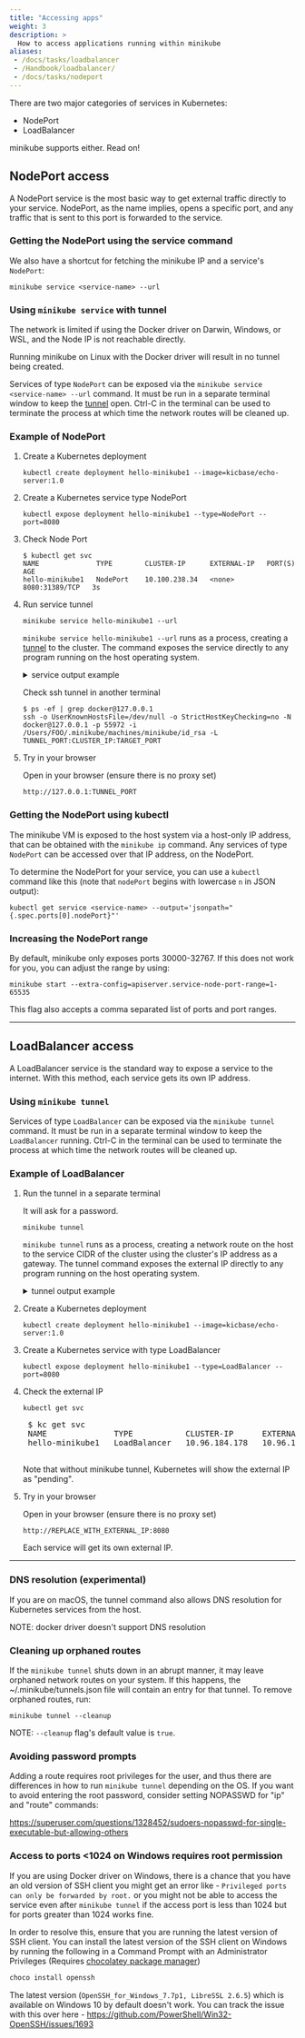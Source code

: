 ```yaml
---
title: "Accessing apps"
weight: 3
description: >
  How to access applications running within minikube
aliases:
 - /docs/tasks/loadbalancer
 - /Handbook/loadbalancer/
 - /docs/tasks/nodeport
---
```


There are two major categories of services in Kubernetes:

* NodePort
* LoadBalancer

minikube supports either. Read on!

## NodePort access

A NodePort service is the most basic way to get external traffic directly to your service. NodePort, as the name implies, opens a specific port, and any traffic that is sent to this port is forwarded to the service.

### Getting the NodePort using the service command

We also have a shortcut for fetching the minikube IP and a service's `NodePort`:

```shell
minikube service <service-name> --url
```

### Using `minikube service` with tunnel

The network is limited if using the Docker driver on Darwin, Windows, or WSL, and the Node IP is not reachable directly.

Running minikube on Linux with the Docker driver will result in no tunnel being created.

Services of type `NodePort` can be exposed via the `minikube service <service-name> --url` command. It must be run in a separate terminal window to keep the [tunnel](https://en.wikipedia.org/wiki/Port_forwarding#Local_port_forwarding) open. Ctrl-C in the terminal can be used to terminate the process at which time the network routes will be cleaned up.

### Example of NodePort

1. Create a Kubernetes deployment

    ```shell
    kubectl create deployment hello-minikube1 --image=kicbase/echo-server:1.0
    ```

2. Create a Kubernetes service type NodePort

    ```shell
    kubectl expose deployment hello-minikube1 --type=NodePort --port=8080
    ```

3. Check Node Port

    ```shell
    $ kubectl get svc
    NAME              TYPE        CLUSTER-IP      EXTERNAL-IP   PORT(S)          AGE
    hello-minikube1   NodePort    10.100.238.34   <none>        8080:31389/TCP   3s
    ```

4. Run service tunnel

    ```shell
    minikube service hello-minikube1 --url
    ```

    `minikube service hello-minikube1 --url` runs as a process, creating a [tunnel](https://en.wikipedia.org/wiki/Port_forwarding#Local_port_forwarding) to the cluster. The command exposes the service directly to any program running on the host operating system.

    <details>
    <summary>
    service output example
    </summary>
    <pre>
    $ minikube service hello-minikube1 --url
    http://127.0.0.1:57123
    ❗  Because you are using a Docker driver on darwin, the terminal needs to be open to run it.
    </pre>
    </details>

    Check ssh tunnel in another terminal

    ```shell
    $ ps -ef | grep docker@127.0.0.1
    ssh -o UserKnownHostsFile=/dev/null -o StrictHostKeyChecking=no -N docker@127.0.0.1 -p 55972 -i /Users/FOO/.minikube/machines/minikube/id_rsa -L TUNNEL_PORT:CLUSTER_IP:TARGET_PORT
    ```

5. Try in your browser

    Open in your browser (ensure there is no proxy set)

    ```shell
    http://127.0.0.1:TUNNEL_PORT
    ```

### Getting the NodePort using kubectl

The minikube VM is exposed to the host system via a host-only IP address, that can be obtained with the `minikube ip` command. Any services of type `NodePort` can be accessed over that IP address, on the NodePort.

To determine the NodePort for your service, you can use a `kubectl` command like this (note that `nodePort` begins with lowercase `n` in JSON output):

```shell
kubectl get service <service-name> --output='jsonpath="{.spec.ports[0].nodePort}"'
```

### Increasing the NodePort range

By default, minikube only exposes ports 30000-32767. If this does not work for you, you can adjust the range by using:

```shell
minikube start --extra-config=apiserver.service-node-port-range=1-65535
```

This flag also accepts a comma separated list of ports and port ranges.

----

## LoadBalancer access

A LoadBalancer service is the standard way to expose a service to the internet. With this method, each service gets its own IP address.

### Using `minikube tunnel`

Services of type `LoadBalancer` can be exposed via the `minikube tunnel` command. It must be run in a separate terminal window to keep the `LoadBalancer` running.  Ctrl-C in the terminal can be used to terminate the process at which time the network routes will be cleaned up.

### Example of LoadBalancer

1. Run the tunnel in a separate terminal

    It will ask for a password.

    ```shell
    minikube tunnel
    ```

    `minikube tunnel` runs as a process, creating a network route on the host to the service CIDR of the cluster using the cluster's IP address as a gateway.  The tunnel command exposes the external IP directly to any program running on the host operating system.

    <details>
    <summary>
    tunnel output example
    </summary>
    <pre>
    Password:
    Status:
    machine: minikube
    pid: 39087
    route: 10.96.0.0/12 -> 192.168.64.194
    minikube: Running
    services: [hello-minikube]
        errors:
      minikube: no errors
      router: no errors
      loadbalancer emulator: no errors
    ...
    ...
    ...
    </pre>
    </details>

2. Create a Kubernetes deployment

    ```shell
    kubectl create deployment hello-minikube1 --image=kicbase/echo-server:1.0
    ```

3. Create a Kubernetes service with type LoadBalancer

    ```shell
    kubectl expose deployment hello-minikube1 --type=LoadBalancer --port=8080
    ```

4. Check the external IP

    ```shell
    kubectl get svc
    ```
    <pre>
    $ kc get svc
    NAME              TYPE           CLUSTER-IP      EXTERNAL-IP     PORT(S)          AGE
    hello-minikube1   LoadBalancer   10.96.184.178   10.96.184.178   8080:30791/TCP   40s
    </pre>

    Note that without minikube tunnel, Kubernetes will show the external IP as "pending".

5. Try in your browser

    Open in your browser (ensure there is no proxy set)

    ```shell
    http://REPLACE_WITH_EXTERNAL_IP:8080
    ```

    Each service will get its own external IP.

----

### DNS resolution (experimental)

If you are on macOS, the tunnel command also allows DNS resolution for Kubernetes services from the host.

NOTE: docker driver doesn't support DNS resolution

### Cleaning up orphaned routes

If the `minikube tunnel` shuts down in an abrupt manner, it may leave orphaned network routes on your system. If this happens, the ~/.minikube/tunnels.json file will contain an entry for that tunnel. To remove orphaned routes, run:

````shell
minikube tunnel --cleanup
````

NOTE: `--cleanup` flag's default value is `true`.

### Avoiding password prompts

Adding a route requires root privileges for the user, and thus there are differences in how to run `minikube tunnel` depending on the OS. If you want to avoid entering the root password, consider setting NOPASSWD for "ip" and "route" commands:

<https://superuser.com/questions/1328452/sudoers-nopasswd-for-single-executable-but-allowing-others>

### Access to ports <1024 on Windows requires root permission

If you are using Docker driver on Windows, there is a chance that you have an old version of SSH client you might get an error like - `Privileged ports can only be forwarded by root.` or you might not be able to access the service even after `minikube tunnel` if the access port is less than 1024 but for ports greater than 1024 works fine.

In order to resolve this, ensure that you are running the latest version of SSH client. You can install the latest version of the SSH client on Windows by running the following in a Command Prompt with an Administrator Privileges (Requires [chocolatey package manager](https://chocolatey.org/install))
```cmd
choco install openssh
```
The latest version (`OpenSSH_for_Windows_7.7p1, LibreSSL 2.6.5`) which is available on Windows 10 by default doesn't work. You can track the issue with this over here - https://github.com/PowerShell/Win32-OpenSSH/issues/1693
